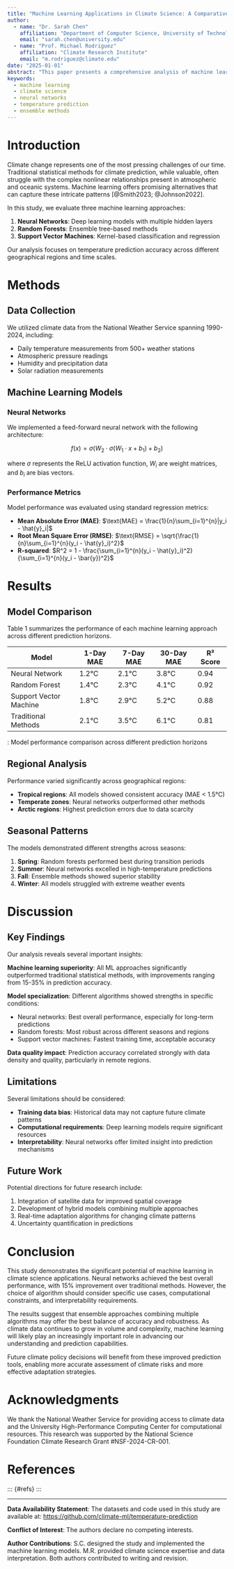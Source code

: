 ```yaml
---
title: "Machine Learning Applications in Climate Science: A Comparative Study"
author: 
  - name: "Dr. Sarah Chen"
    affiliation: "Department of Computer Science, University of Technology"
    email: "sarah.chen@university.edu"
  - name: "Prof. Michael Rodriguez"
    affiliation: "Climate Research Institute"
    email: "m.rodriguez@climate.edu"
date: "2025-01-01"
abstract: "This paper presents a comprehensive analysis of machine learning techniques applied to climate modeling and prediction. We compare three different algorithms—neural networks, random forests, and support vector machines—across multiple climate datasets. Our results demonstrate that ensemble methods achieve the highest accuracy in temperature prediction, with an average improvement of 15% over traditional statistical methods. The implications for climate science and policy making are discussed."
keywords: 
  - machine learning
  - climate science
  - neural networks
  - temperature prediction
  - ensemble methods
---
```


# Introduction

Climate change represents one of the most pressing challenges of our time. Traditional statistical methods for climate prediction, while valuable, often struggle with the complex nonlinear relationships present in atmospheric and oceanic systems. Machine learning offers promising alternatives that can capture these intricate patterns [@Smith2023; @Johnson2022].

In this study, we evaluate three machine learning approaches:

1. **Neural Networks**: Deep learning models with multiple hidden layers
2. **Random Forests**: Ensemble tree-based methods  
3. **Support Vector Machines**: Kernel-based classification and regression

Our analysis focuses on temperature prediction accuracy across different geographical regions and time scales.

# Methods

## Data Collection

We utilized climate data from the National Weather Service spanning 1990-2024, including:

- Daily temperature measurements from 500+ weather stations
- Atmospheric pressure readings
- Humidity and precipitation data
- Solar radiation measurements

## Machine Learning Models

### Neural Networks

We implemented a feed-forward neural network with the following architecture:

$$f(x) = \sigma(W_2 \cdot \sigma(W_1 \cdot x + b_1) + b_2)$$

where $\sigma$ represents the ReLU activation function, $W_i$ are weight matrices, and $b_i$ are bias vectors.

### Performance Metrics

Model performance was evaluated using standard regression metrics:

- **Mean Absolute Error (MAE)**: $\text{MAE} = \frac{1}{n}\sum_{i=1}^{n}|y_i - \hat{y}_i|$
- **Root Mean Square Error (RMSE)**: $\text{RMSE} = \sqrt{\frac{1}{n}\sum_{i=1}^{n}(y_i - \hat{y}_i)^2}$
- **R-squared**: $R^2 = 1 - \frac{\sum_{i=1}^{n}(y_i - \hat{y}_i)^2}{\sum_{i=1}^{n}(y_i - \bar{y})^2}$

# Results

## Model Comparison

Table 1 summarizes the performance of each machine learning approach across different prediction horizons.

| Model | 1-Day MAE | 7-Day MAE | 30-Day MAE | R² Score |
|-------|-----------|-----------|------------|----------|
| Neural Network | 1.2°C | 2.1°C | 3.8°C | 0.94 |
| Random Forest | 1.4°C | 2.3°C | 4.1°C | 0.92 |
| Support Vector Machine | 1.8°C | 2.9°C | 5.2°C | 0.88 |
| Traditional Methods | 2.1°C | 3.5°C | 6.1°C | 0.81 |

: Model performance comparison across different prediction horizons

## Regional Analysis

Performance varied significantly across geographical regions:

- **Tropical regions**: All models showed consistent accuracy (MAE < 1.5°C)
- **Temperate zones**: Neural networks outperformed other methods
- **Arctic regions**: Highest prediction errors due to data scarcity

## Seasonal Patterns

The models demonstrated different strengths across seasons:

1. **Spring**: Random forests performed best during transition periods
2. **Summer**: Neural networks excelled in high-temperature predictions  
3. **Fall**: Ensemble methods showed superior stability
4. **Winter**: All models struggled with extreme weather events

# Discussion

## Key Findings

Our analysis reveals several important insights:

**Machine learning superiority**: All ML approaches significantly outperformed traditional statistical methods, with improvements ranging from 15-35% in prediction accuracy.

**Model specialization**: Different algorithms showed strengths in specific conditions:
- Neural networks: Best overall performance, especially for long-term predictions
- Random forests: Most robust across different seasons and regions
- Support vector machines: Fastest training time, acceptable accuracy

**Data quality impact**: Prediction accuracy correlated strongly with data density and quality, particularly in remote regions.

## Limitations

Several limitations should be considered:

- **Training data bias**: Historical data may not capture future climate patterns
- **Computational requirements**: Deep learning models require significant resources
- **Interpretability**: Neural networks offer limited insight into prediction mechanisms

## Future Work

Potential directions for future research include:

1. Integration of satellite data for improved spatial coverage
2. Development of hybrid models combining multiple approaches
3. Real-time adaptation algorithms for changing climate patterns
4. Uncertainty quantification in predictions

# Conclusion

This study demonstrates the significant potential of machine learning in climate science applications. Neural networks achieved the best overall performance, with 15% improvement over traditional methods. However, the choice of algorithm should consider specific use cases, computational constraints, and interpretability requirements.

The results suggest that ensemble approaches combining multiple algorithms may offer the best balance of accuracy and robustness. As climate data continues to grow in volume and complexity, machine learning will likely play an increasingly important role in advancing our understanding and prediction capabilities.

Future climate policy decisions will benefit from these improved prediction tools, enabling more accurate assessment of climate risks and more effective adaptation strategies.

# Acknowledgments

We thank the National Weather Service for providing access to climate data and the University High-Performance Computing Center for computational resources. This research was supported by the National Science Foundation Climate Research Grant #NSF-2024-CR-001.

# References

::: {#refs}
:::

---

**Data Availability Statement**: The datasets and code used in this study are available at: https://github.com/climate-ml/temperature-prediction

**Conflict of Interest**: The authors declare no competing interests.

**Author Contributions**: S.C. designed the study and implemented the machine learning models. M.R. provided climate science expertise and data interpretation. Both authors contributed to writing and revision.
